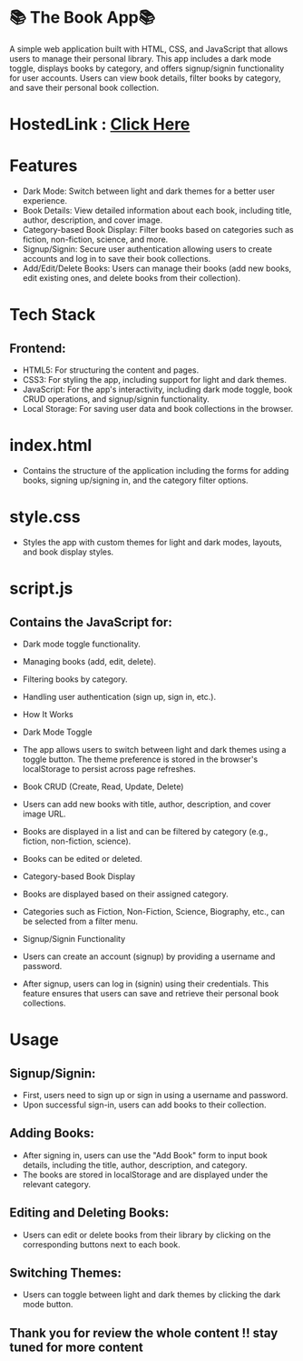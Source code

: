 # 📚 The Book App📚  #
A simple web application built with HTML, CSS, and JavaScript that allows users to manage their personal library. This app includes a dark mode toggle, displays books by category, and offers signup/signin functionality for user accounts. Users can view book details, filter books by category, and save their personal book collection.

# HostedLink : [Click Here](https://surya-annadurai-10.github.io/JS_WeeklyTest5_Book_App/)
# Features
- Dark Mode: Switch between light and dark themes for a better user experience.
- Book Details: View detailed information about each book, including title, author, description, and cover image.
- Category-based Book Display: Filter books based on categories such as fiction, non-fiction, science, and more.
- Signup/Signin: Secure user authentication allowing users to create accounts and log in to save their book collections.
- Add/Edit/Delete Books: Users can manage their books (add new books, edit existing ones, and delete books from their collection).


# Tech Stack
## Frontend:
- HTML5: For structuring the content and pages.
- CSS3: For styling the app, including support for light and dark themes.
- JavaScript: For the app's interactivity, including dark mode toggle, book CRUD operations, and signup/signin functionality.
- Local Storage: For saving user data and book collections in the browser.

# index.html
- Contains the structure of the application including the forms for adding books, signing up/signing in, and the category filter options.

# style.css
- Styles the app with custom themes for light and dark modes, layouts, and book display styles.

# script.js
## Contains the JavaScript for:

- Dark mode toggle functionality.
- Managing books (add, edit, delete).
- Filtering books by category.
- Handling user authentication (sign up, sign in, etc.).
- How It Works
- Dark Mode Toggle
- The app allows users to switch between light and dark themes using a toggle button. The theme preference is stored in the browser's localStorage to persist across page refreshes.
- Book CRUD (Create, Read, Update, Delete)
- Users can add new books with title, author, description, and cover image URL.
- Books are displayed in a list and can be filtered by category (e.g., fiction, non-fiction, science).
- Books can be edited or deleted.
- Category-based Book Display
- Books are displayed based on their assigned category.
- Categories such as Fiction, Non-Fiction, Science, Biography, etc., can be selected from a filter menu.
- Signup/Signin Functionality
- Users can create an account (signup) by providing a username and password.

- After signup, users can log in (signin) using their credentials. This feature ensures that users can save and retrieve their personal book collections.


# Usage
## Signup/Signin:

- First, users need to sign up or sign in using a username and password.
- Upon successful sign-in, users can add books to their collection.

## Adding Books:

- After signing in, users can use the "Add Book" form to input book details, including the title, author, description, and category.
- The books are stored in localStorage and are displayed under the relevant category.
## Editing and Deleting Books:

- Users can edit or delete books from their library by clicking on the corresponding buttons next to each book.

## Switching Themes:

- Users can toggle between light and dark themes by clicking the dark mode button.
## Thank you for review the whole content !! stay tuned for more content
